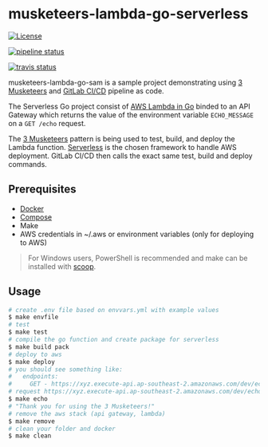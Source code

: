 # musketeers-lambda-go-serverless

[![License](https://img.shields.io/dub/l/vibe-d.svg)](LICENSE)

[![pipeline status](https://gitlab.com/3musketeersio/musketeers-lambda-go-serverless/badges/master/pipeline.svg)](https://gitlab.com/3musketeersio/musketeers-lambda-go-serverless/pipelines)

[![travis status](https://travis-ci.org/3musketeersio/musketeers-lambda-go-serverless.svg?branch=master)](https://travis-ci.org/3musketeersio/musketeers-lambda-go-serverless)

musketeers-lambda-go-sam is a sample project demonstrating using [3 Musketeers](https://github.com/flemay/three-musketeers) and [GitLab CI/CD](https://about.gitlab.com/features/gitlab-ci-cd/) pipeline as code.

The Serverless Go project consist of [AWS Lambda in Go](https://github.com/aws/aws-lambda-go) binded to an API Gateway which returns the value of the environment variable `ECHO_MESSAGE` on a `GET /echo` request.

The [3 Musketeers](https://github.com/flemay/three-musketeers) pattern is being used to test, build, and deploy the Lambda function. [Serverless](https://serverless.com) is the chosen framework to handle AWS deployment. GitLab CI/CD then calls the exact same test, build and deploy commands.

## Prerequisites

- [Docker](https://docs.docker.com/engine/installation/)
- [Compose](https://docs.docker.com/compose/install/)
- Make
- AWS credentials in ~/.aws or environment variables (only for deploying to AWS)

> For Windows users, PowerShell is recommended and make can be installed with [scoop](https://github.com/lukesampson/scoop).

## Usage

```bash
# create .env file based on envvars.yml with example values
$ make envfile
# test
$ make test
# compile the go function and create package for serverless
$ make build pack
# deploy to aws
$ make deploy
# you should see something like:
#   endpoints:
#     GET - https://xyz.execute-api.ap-southeast-2.amazonaws.com/dev/echo
# request https://xyz.execute-api.ap-southeast-2.amazonaws.com/dev/echo
$ make echo
# "Thank you for using the 3 Musketeers!"
# remove the aws stack (api gateway, lambda)
$ make remove
# clean your folder and docker
$ make clean
```

